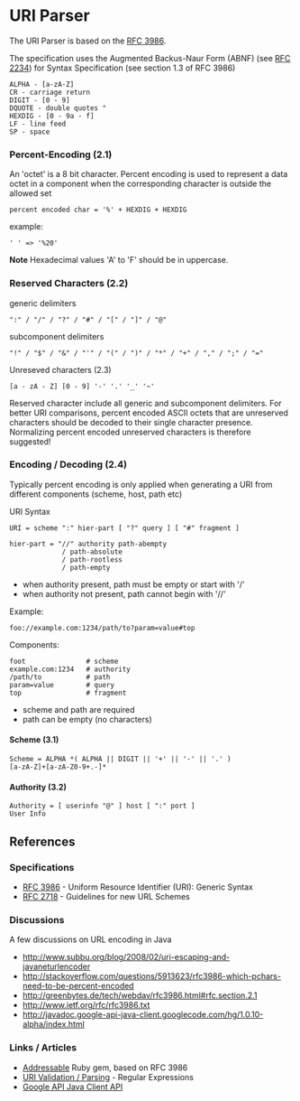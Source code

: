 URI Parser
===========

The URI Parser is based on the [RFC 3986](http://www.ietf.org/rfc/rfc3986.txt).

The specification uses the Augmented Backus-Naur Form (ABNF) (see [RFC 2234](http://www.ietf.org/rfc/rfc2234.txt)) for
Syntax Specification (see section 1.3 of RFC 3986)

    ALPHA - [a-zA-Z]
    CR - carriage return
    DIGIT - [0 - 9]
    DQUOTE - double quotes "
    HEXDIG - [0 - 9a - f]
    LF - line feed
    SP - space


### Percent-Encoding (2.1)

An 'octet' is a 8 bit character. Percent encoding is used to represent a data octet in a component when the corresponding character is outside the allowed set

    percent encoded char = '%' + HEXDIG + HEXDIG

example:

    ' ' => '%20'

**Note** Hexadecimal values 'A' to 'F' should be in uppercase.



### Reserved Characters (2.2)

generic delimiters

    ":" / "/" / "?" / "#" / "[" / "]" / "@"

subcomponent delimiters

    "!" / "$" / "&" / "'" / "(" / ")" / "*" / "+" / "," / ";" / "="

Unreseved characters (2.3)

    [a - zA - Z] [0 - 9] '-' '.' '_' '~'

Reserved character include all generic and subcomponent delimiters.
For better URI comparisons, percent encoded ASCII octets that are unreserved characters
should be decoded to their single character presence. Normalizing percent encoded unreserved
characters is therefore suggested!



### Encoding / Decoding (2.4)

Typically percent encoding is only applied when generating a URI from different components (scheme, host, path etc)

URI Syntax

    URI = scheme ":" hier-part [ "?" query ] [ "#" fragment ]

    hier-part = "//" authority path-abempty
                 / path-absolute
                 / path-rootless
                 / path-empty

* when authority present, path must be empty or start with '/'
* when authority not present, path cannot begin with '//'

Example:

    foo://example.com:1234/path/to?param=value#top

Components:

    foot               # scheme
    example.com:1234   # authority
    /path/to           # path
    param=value        # query
    top                # fragment

* scheme and path are required
* path can be empty (no characters)



#### Scheme (3.1)

    Scheme = ALPHA *( ALPHA || DIGIT || '+' || '-' || '.' )
    [a-zA-Z]+[a-zA-Z0-9+.-]*

#### Authority (3.2)

    Authority = [ userinfo "@" ] host [ ":" port ]
    User Info


References
----------

### Specifications

* [RFC 3986](http://www.ietf.org/rfc/rfc3986.txt) - Uniform Resource Identifier (URI): Generic Syntax
* [RFC 2718](http://www.ietf.org/rfc/rfc2718.txt) - Guidelines for new URL Schemes


### Discussions

A few discussions on URL encoding in Java

* http://www.subbu.org/blog/2008/02/uri-escaping-and-javaneturlencoder
* http://stackoverflow.com/questions/5913623/rfc3986-which-pchars-need-to-be-percent-encoded
* http://greenbytes.de/tech/webdav/rfc3986.html#rfc.section.2.1
* http://www.ietf.org/rfc/rfc3986.txt
* http://javadoc.google-api-java-client.googlecode.com/hg/1.0.10-alpha/index.html


### Links / Articles

* [Addressable](https://github.com/sporkmonger/addressable) Ruby gem, based on RFC 3986
* [URI Validation / Parsing](http://snipplr.com/view/6889/) - Regular Expressions
* [Google API Java Client API](http://javadoc.google-api-java-client.googlecode.com/hg/1.0.10-alpha/index.html)
